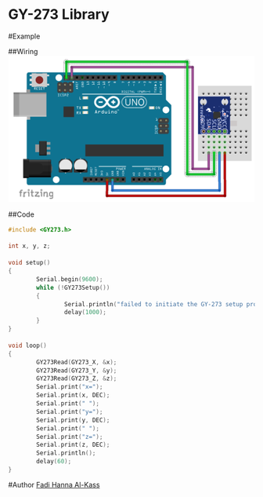 # GY-273 Library

#Example

##Wiring
<img src="media/sample.png">

##Code
```c
#include <GY273.h>

int x, y, z;

void setup()
{
        Serial.begin(9600);
        while (!GY273Setup())
        {
                Serial.println("failed to initiate the GY-273 setup process. Retrying in 1 second...");
                delay(1000);
        }
}

void loop()
{
        GY273Read(GY273_X, &x);
        GY273Read(GY273_Y, &y);
        GY273Read(GY273_Z, &z);
        Serial.print("x=");
        Serial.print(x, DEC);
        Serial.print(" ");
        Serial.print("y=");
        Serial.print(y, DEC);
        Serial.print(" ");
        Serial.print("z=");
        Serial.print(z, DEC);
        Serial.println();
        delay(60);
}
```

#Author
[Fadi Hanna Al-Kass](http://github.com/alkass)
